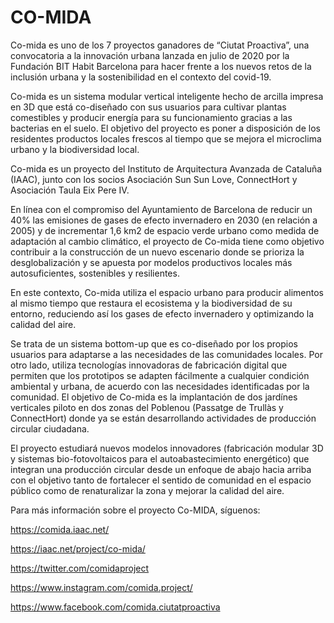 # CO-MIDA
Co-mida es uno de los 7 proyectos ganadores de “Ciutat Proactiva”, una convocatoria a la innovación urbana lanzada en julio de 2020 por la Fundación BIT Habit Barcelona para hacer frente a los nuevos retos de la inclusión urbana y la sostenibilidad en el contexto del covid-19.

Co-mida es un sistema modular vertical inteligente hecho de arcilla impresa en 3D que está co-diseñado con sus usuarios para cultivar plantas comestibles y producir energía para su funcionamiento gracias a las bacterias en el suelo. El objetivo del proyecto es poner a disposición de los residentes productos locales frescos al tiempo que se mejora el microclima urbano y la biodiversidad local.

Co-mida es un proyecto del Instituto de Arquitectura Avanzada de Cataluña (IAAC), junto con los socios Asociación Sun Sun Love, ConnectHort y Asociación Taula Eix Pere IV.

En línea con el compromiso del Ayuntamiento de Barcelona de reducir un 40% las emisiones de gases de efecto invernadero en 2030 (en relación a 2005) y de incrementar 1,6 km2 de espacio verde urbano como medida de adaptación al cambio climático, el proyecto de Co-mida tiene como objetivo contribuir a la construcción de un nuevo escenario donde se prioriza la desglobalización y se apuesta por modelos productivos locales más autosuficientes, sostenibles y resilientes.

En este contexto, Co-mida utiliza el espacio urbano para producir alimentos al mismo tiempo que restaura el ecosistema y la biodiversidad de su entorno, reduciendo así los gases de efecto invernadero y optimizando la calidad del aire.

Se trata de un sistema bottom-up que es co-diseñado por los propios usuarios para adaptarse a las necesidades de las comunidades locales. Por otro lado, utiliza tecnologías innovadoras de fabricación digital que permiten que los prototipos se adapten fácilmente a cualquier condición ambiental y urbana, de acuerdo con las necesidades identificadas por la comunidad. El objetivo de Co-mida es la implantación de dos jardínes verticales piloto en dos zonas del Poblenou (Passatge de Trullàs y ConnectHort) donde ya se están desarrollando actividades de producción circular ciudadana.

El proyecto estudiará nuevos modelos innovadores (fabricación modular 3D y sistemas bio-fotovoltaicos para el autoabastecimiento energético) que integran una producción circular desde un enfoque de abajo hacia arriba con el objetivo tanto de fortalecer el sentido de comunidad en el espacio público como de renaturalizar la zona y mejorar la calidad del aire.

Para más información sobre el proyecto Co-MIDA, síguenos:

https://comida.iaac.net/

https://iaac.net/project/co-mida/

https://twitter.com/comidaproject

https://www.instagram.com/comida.project/

https://www.facebook.com/comida.ciutatproactiva
